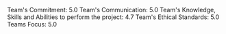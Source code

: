 Team's Commitment: 5.0
Team's Communication: 5.0
Team's Knowledge, Skills and Abilities to perform the project: 4.7
Team's Ethical Standards: 5.0
Teams Focus: 5.0

